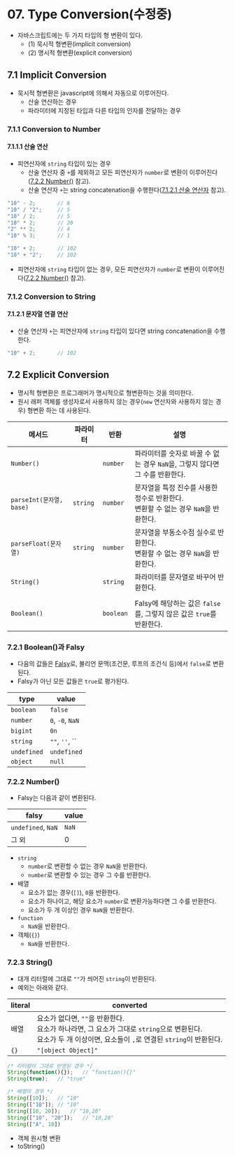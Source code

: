 # 07. Type Conversion(수정중)

- 자바스크립트에는 두 가지 타입의 형 변환이 있다.
  - (1) 묵시적 형변환(implicit conversion)
  - (2) 명시적 형변환(explicit conversion)



## 7.1 Implicit Conversion

- 묵시적 형변환은 javascript에 의해서 자동으로 이루어진다.
  - 산술 연산하는 경우
  - 파라미터에 지정된 타입과 다른 타입의 인자를 전달하는 경우



### 7.1.1 Conversion to Number

#### 7.1.1.1 산술 연산

- 피연산자에 `string` 타입이 있는 경우
  - 산술 연산자 중 `+`를 제외하고 모든 피연산자가 `number`로 변환이 이루어진다([7.2.2 Number()](#722-number()) 참고).
  - 산술 연산자 `+`는 string concatenation을 수행한다([7.1.2.1 산술 연산자](#7121-산술-연산자) 참고).

```js
"10" - 2;		// 8
"10" / "2";		// 5
"10" / 2;		// 5
"10" * 2;		// 20
"2" ** 2;		// 4
"10" % 3;		// 1
```

```js
"10" + 2;		// 102
"10" + "2";		// 102
```

- 피연산자에 `string` 타입이 없는 경우, 모든 피연산자가 `number`로 변환이 이루어진다([7.2.2 Number()](#722-number()) 참고).



### 7.1.2 Conversion to String

#### 7.1.2.1 문자열 연결 연산

- 산술 연산자 `+`는 피연산자에 `string` 타입이 있다면 string concatenation을 수행한다.

```js
"10" + 2;		// 102
```





## 7.2 Explicit Conversion

- 명시적 형변환은 프로그래머가 명시적으로 형변환하는 것을 의미한다.
- 원시 래퍼 객체를 생성자로서 사용하지 않는 경우(`new` 연산자와 사용하지 않는 경우) 형변환 하는 데 사용된다.



| 메서드                   | 파라미터 | 반환      | 설명                                                         |
| ------------------------ | -------- | --------- | ------------------------------------------------------------ |
| `Number()`               |          | `number`  | 파라미터를 숫자로 바꿀 수 없는 경우 `NaN`을, 그렇지 않다면 그 수를 반환한다. |
| `parseInt(문자열, base)` | `string` | `number`  | 문자열을 특정 진수를 사용한 정수로 반환한다.<br />변환할 수 없는 경우 `NaN`을 반환한다. |
| `parseFloat(문자열)`     | `string` | `number`  | 문자열을 부동소수점 실수로 반환한다.<br />변환할 수 없는 경우 `NaN`을 반환한다. |
| `String()`               |          | `string`  | 파라미터를 문자열로 바꾸어 반환한다.                         |
|                          |          |           |                                                              |
| `Boolean()`              |          | `boolean` | Falsy에 해당하는 값은 `false`를, 그렇지 않은 값은 `true`를 반환한다. |



### 7.2.1 Boolean()과 Falsy

- 다음의 값들은 [Falsy](https://developer.mozilla.org/en-US/docs/Glossary/Falsy)로, 불리언 문맥(조건문, 루프의 조건식 등)에서 `false`로 변환된다.
- Falsy가 아닌 모든 값들은 `true`로 평가된다.

| type        | value            |
| ----------- | ---------------- |
| `boolean`   | `false`          |
| `number`    | `0`, `-0`, `NaN` |
| `bigint`    | `0n`             |
| `string`    | `""`, `''`, ``   |
| `undefined` | `undefined`      |
| `object`    | `null`           |



### 7.2.2 Number()

- Falsy는 다음과 같이 변환된다.

| falsy              | value |
| ------------------ | ----- |
| `undefined`, `NaN` | `NaN` |
| 그 외              | 0     |

- `string`
  - `number`로 변환할 수 없는 경우 `NaN`을 반환한다.
  - `number`로 변환할 수 있는 경우 그 수를 반환한다.
- 배열
  - 요소가 없는 경우(`[]`), `0`을 반환한다.
  - 요소가 하나이고, 해당 요소가 `number`로 변환가능하다면 그 수를 반환한다.
  - 요소가 두 개 이상인 경우 `NaN`을 반환한다.
- `function`
  - `NaN`을 반환한다.
- 객체(`{}`)
  - `NaN`을 반환한다.



### 7.2.3 String()

- 대개 리터럴에 그대로 `""`가 씌어진 `string`이 반환된다.
- 예외는 아래와 같다.

| literal | converted                                                    |
| ------- | ------------------------------------------------------------ |
| 배열    | 요소가 없다면, `""`을 반환한다.<br />요소가 하나라면, 그 요소가 그대로 `string`으로 변환된다.<br />요소가 두 개 이상이면, 요소들이 `,`로 연결된 `string`이 반환된다. |
| `{}`    | `"[object Object]"`                                          |

```js
/* 리터럴이 그대로 반영된 경우 */
String(function(){});	// "function(){}"
String(true);	// "true"

/* 배열의 경우 */
String([10]);	// "10"
String(["10"]);	// "10"
String([10, 20]);	// "10,20"
String(["10", "20"]);	// "10,20"
String(["A", 10])
```







- 객체 원시형 변환
- toString()